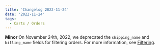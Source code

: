 ```yaml
---
title: 'Changelog 2022-11-24'
date: '2022-11-24'
tags:
  - Carts / Orders
---
```

**Minor** On November 24th, 2022, we deprecated the `shipping_name` and `billing_name` fields for filtering orders. For more information, see [Filtering](/docs/commerce-cloud/orders/orders-api/orders-api-overview#filtering).
